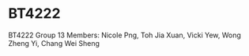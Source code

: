 # BT4222
BT4222 Group 13
Members: Nicole Png, Toh Jia Xuan, Vicki Yew, Wong Zheng Yi, Chang Wei Sheng
